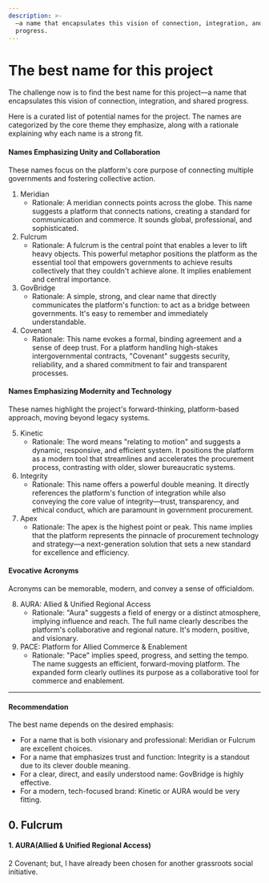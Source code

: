```yaml
---
description: >-
  —a name that encapsulates this vision of connection, integration, and shared
  progress.
---
```


# The best name for this project

The challenge now is to find the best name for this project—a name that encapsulates this vision of connection, integration, and shared progress.

Here is a curated list of potential names for the project. The names are categorized by the core theme they emphasize, along with a rationale explaining why each name is a strong fit.

#### Names Emphasizing Unity and Collaboration

These names focus on the platform's core purpose of connecting multiple governments and fostering collective action.

1. Meridian
   * Rationale: A meridian connects points across the globe. This name suggests a platform that connects nations, creating a standard for communication and commerce. It sounds global, professional, and sophisticated.
2. Fulcrum
   * Rationale: A fulcrum is the central point that enables a lever to lift heavy objects. This powerful metaphor positions the platform as the essential tool that empowers governments to achieve results collectively that they couldn't achieve alone. It implies enablement and central importance.
3. GovBridge
   * Rationale: A simple, strong, and clear name that directly communicates the platform's function: to act as a bridge between governments. It's easy to remember and immediately understandable.
4. Covenant
   * Rationale: This name evokes a formal, binding agreement and a sense of deep trust. For a platform handling high-stakes intergovernmental contracts, "Covenant" suggests security, reliability, and a shared commitment to fair and transparent processes.

#### Names Emphasizing Modernity and Technology

These names highlight the project's forward-thinking, platform-based approach, moving beyond legacy systems.

5. Kinetic
   * Rationale: The word means "relating to motion" and suggests a dynamic, responsive, and efficient system. It positions the platform as a modern tool that streamlines and accelerates the procurement process, contrasting with older, slower bureaucratic systems.
6. Integrity
   * Rationale: This name offers a powerful double meaning. It directly references the platform's function of integration while also conveying the core value of integrity—trust, transparency, and ethical conduct, which are paramount in government procurement.
7. Apex
   * Rationale: The apex is the highest point or peak. This name implies that the platform represents the pinnacle of procurement technology and strategy—a next-generation solution that sets a new standard for excellence and efficiency.

#### Evocative Acronyms

Acronyms can be memorable, modern, and convey a sense of officialdom.

8. AURA: Allied & Unified Regional Access
   * Rationale: "Aura" suggests a field of energy or a distinct atmosphere, implying influence and reach. The full name clearly describes the platform's collaborative and regional nature. It's modern, positive, and visionary.
9. PACE: Platform for Allied Commerce & Enablement
   * Rationale: "Pace" implies speed, progress, and setting the tempo. The name suggests an efficient, forward-moving platform. The expanded form clearly outlines its purpose as a collaborative tool for commerce and enablement.

***

#### Recommendation

The best name depends on the desired emphasis:

* For a name that is both visionary and professional: Meridian or Fulcrum are excellent choices.
* For a name that emphasizes trust and function: Integrity is a standout due to its clever double meaning.
* For a clear, direct, and easily understood name: GovBridge is highly effective.
* For a modern, tech-focused brand: Kinetic or AURA would be very fitting.

## 0. Fulcrum

#### 1. AURA(Allied & Unified Regional Access)

2 Covenant; but, I have already been chosen for another grassroots social initiative.
